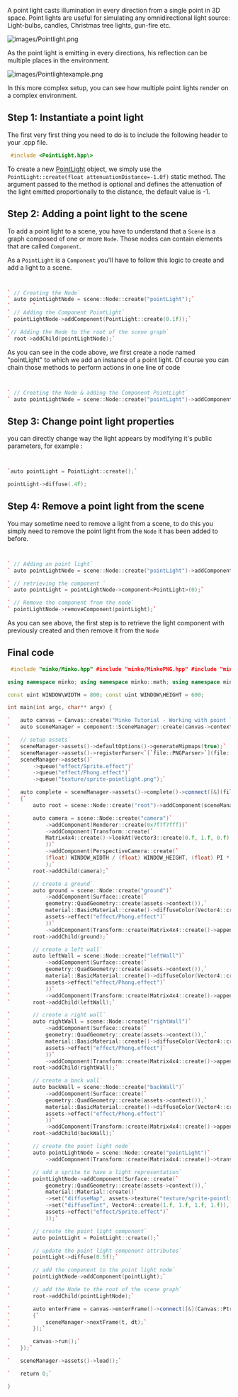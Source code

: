 A point light casts illumination in every direction from a single point in 3D space. Point lights are useful for simulating any omnidirectional light source: Light-bulbs, candles, Christmas tree lights, gun-fire etc.

![](images/Pointlight.png "images/Pointlight.png")

As the point light is emitting in every directions, his reflection can be multiple places in the environment.

![](images/Pointlightexample.png "images/Pointlightexample.png")

In this more complex setup, you can see how multiple point lights render on a complex environment.

Step 1: Instantiate a point light
---------------------------------

The first very first thing you need to do is to include the following header to your .cpp file.


```cpp
 #include <PointLight.hpp\> 
```


To create a new [PointLight](http://doc.minko.io/reference/v3/classminko_1_1component_1_1_point_light.html) object, we simply use the `PointLight::create(float attenuationDistance=-1.0f)` static method. The argument passed to the method is optional and defines the attenuation of the light emitted proportionally to the distance, the default value is -1.

Step 2: Adding a point light to the scene
-----------------------------------------

To add a point light to a scene, you have to understand that a `Scene` is a graph composed of one or more `Node`. Those nodes can contain elements that are called `Component`.

As a `PointLight` is a `Component` you'll have to follow this logic to create and add a light to a scene.


```cpp


` // Creating the Node`
` auto pointLightNode = scene::Node::create("pointLight");`
`       `
` // Adding the Component PointLight`
` pointLightNode->addComponent(PointLight::create(0.1f));`

`// Adding the Node to the root of the scene graph`
` root->addChild(pointLightNode);`


```


As you can see in the code above, we first create a node named "pointLight" to which we add an instance of a point light. Of course you can chain those methods to perform actions in one line of code


```cpp


` // Creating the Node & adding the Component PointLight`
` auto pointLightNode = scene::Node::create("pointLight")->addComponent(PointLight::create(0.1f));`


```


Step 3: Change point light properties
-------------------------------------

you can directly change way the light appears by modifying it's public parameters, for example :


```cpp


`auto pointLight = PointLight::create();`

pointLight->diffuse(.4f); 
```


Step 4: Remove a point light from the scene
-------------------------------------------

You may sometime need to remove a light from a scene, to do this you simply need to remove the point light from the `Node` it has been added to before.


```cpp


` // Adding an point light`
` auto pointLightNode = scene::Node::create("pointLight")->addComponent(PointLight::create(0.1f));`

` // retrieving the component `
` auto pointLight = pointLightNode->component<PointLight>(0);`

` // Remove the component from the node`
` pointLightNode->removeComponent(pointLight);`


```


As you can see above, the first step is to retrieve the light component with previously created and then remove it from the `Node`

Final code
----------


```cpp
 #include "minko/Minko.hpp" #include "minko/MinkoPNG.hpp" #include "minko/MinkoSDL.hpp"

using namespace minko; using namespace minko::math; using namespace minko::component;

const uint WINDOW\WIDTH = 800; const uint WINDOW\HEIGHT = 600;

int main(int argc, char** argv) {

`   auto canvas = Canvas::create("Minko Tutorial - Working with point lights", WINDOW_WIDTH, WINDOW_HEIGHT);`
`   auto sceneManager = component::SceneManager::create(canvas->context());`

`   // setup assets`
`   sceneManager->assets()->defaultOptions()->generateMipmaps(true);`
`   sceneManager->assets()->registerParser<`[`file::PNGParser>`](file::PNGParser>)`("png");`
`   sceneManager->assets()`
`       ->queue("effect/Sprite.effect")`
`       ->queue("effect/Phong.effect")`
`       ->queue("texture/sprite-pointlight.png");`

`   auto complete = sceneManager->assets()->complete()->connect([&](file::AssetLibrary::Ptr assets)`
`   {`
`       auto root = scene::Node::create("root")->addComponent(sceneManager);`

`       auto camera = scene::Node::create("camera")`
`           ->addComponent(Renderer::create(0x7f7f7fff))`
`           ->addComponent(Transform::create(`
`           Matrix4x4::create()->lookAt(Vector3::create(0.f, 1.f, 0.f), Vector3::create(0.f, 1.f, -3.f))`
`           ))`
`           ->addComponent(PerspectiveCamera::create(`
`           (float) WINDOW_WIDTH / (float) WINDOW_HEIGHT, (float) PI * 0.25f, .1f, 1000.f)`
`           );`
`       root->addChild(camera);`

`       // create a ground`
`       auto ground = scene::Node::create("ground")`
`           ->addComponent(Surface::create(`
`           geometry::QuadGeometry::create(assets->context()),`
`           material::BasicMaterial::create()->diffuseColor(Vector4::create(0.5f, 0.5f, 0.5f, 1.f)),`
`           assets->effect("effect/Phong.effect")`
`           ))`
`           ->addComponent(Transform::create(Matrix4x4::create()->appendScale(4.f)->appendRotationX(-(PI /2))));`
`       root->addChild(ground);`

`       // create a left wall`
`       auto leftWall = scene::Node::create("leftWall")`
`           ->addComponent(Surface::create(`
`           geometry::QuadGeometry::create(assets->context()),`
`           material::BasicMaterial::create()->diffuseColor(Vector4::create(0.5f, 0.5f, 0.5f, 1.f)),`
`           assets->effect("effect/Phong.effect")`
`           ))`
`           ->addComponent(Transform::create(Matrix4x4::create()->appendScale(4.f)->appendRotationY(-(PI / 2))->appendTranslation(1.f, 1.f, 0.f)));`
`       root->addChild(leftWall);`

`       // create a right wall`
`       auto rightWall = scene::Node::create("rightWall")`
`           ->addComponent(Surface::create(`
`           geometry::QuadGeometry::create(assets->context()),`
`           material::BasicMaterial::create()->diffuseColor(Vector4::create(0.5f, 0.5f, 0.5f, 1.f)),`
`           assets->effect("effect/Phong.effect")`
`           ))`
`           ->addComponent(Transform::create(Matrix4x4::create()->appendScale(4.f)->appendRotationY((PI / 2))->appendTranslation(-1.f, 1.f, 0.f)));`
`       root->addChild(rightWall);`

`       // create a back wall`
`       auto backWall = scene::Node::create("backWall")`
`           ->addComponent(Surface::create(`
`           geometry::QuadGeometry::create(assets->context()),`
`           material::BasicMaterial::create()->diffuseColor(Vector4::create(0.5f, 0.5f, 0.5f, 1.f)),`
`           assets->effect("effect/Phong.effect")`
`           ))`
`           ->addComponent(Transform::create(Matrix4x4::create()->appendScale(4.f)->appendRotationX(PI)->appendTranslation(0.f, 1.f, 1.f)));`
`       root->addChild(backWall);`

`       // create the point light node`
`       auto pointLightNode = scene::Node::create("pointLight")`
`           ->addComponent(Transform::create(Matrix4x4::create()->translation(0, 1.f, 0)));`

`       // add a sprite to have a light representation`
`       pointLightNode->addComponent(Surface::create(`
`           geometry::QuadGeometry::create(assets->context()),`
`           material::Material::create()`
`           ->set("diffuseMap", assets->texture("texture/sprite-pointlight.png"))`
`           ->set("diffuseTint", Vector4::create(1.f, 1.f, 1.f, 1.f)),`
`           assets->effect("effect/Sprite.effect")`
`           ));`

`       // create the point light component`
`       auto pointLight = PointLight::create();`

`       // update the point light component attributes`
`       pointLight->diffuse(0.5f);`

`       // add the component to the point light node`
`       pointLightNode->addComponent(pointLight);`

`       // add the Node to the root of the scene graph`
`       root->addChild(pointLightNode);`

`       auto enterFrame = canvas->enterFrame()->connect([&](Canvas::Ptr canvas, float t, float dt)`
`       {`
`           sceneManager->nextFrame(t, dt);`
`       });`

`       canvas->run();`
`   });`

`   sceneManager->assets()->load();`

`   return 0;`

} 
```


